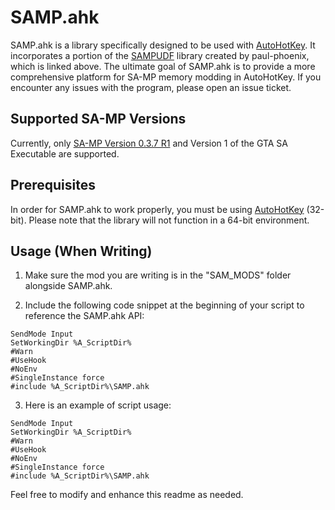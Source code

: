 # SAMP.ahk

SAMP.ahk is a library specifically designed to be used with [AutoHotKey](https://www.ahkscript.org). It incorporates a portion of the [SAMPUDF](https://github.com/paul-phoenix/SAMP-UDF-for-AutoHotKey) library created by paul-phoenix, which is linked above. The ultimate goal of SAMP.ahk is to provide a more comprehensive platform for SA-MP memory modding in AutoHotKey. If you encounter any issues with the program, please open an issue ticket.

## Supported SA-MP Versions
Currently, only [SA-MP Version 0.3.7 R1](https://dracoblue.net/downloads/samp-client/) and Version 1 of the GTA SA Executable are supported.

## Prerequisites
In order for SAMP.ahk to work properly, you must be using [AutoHotKey](https://autohotkey.com) (32-bit). Please note that the library will not function in a 64-bit environment. 

## Usage (When Writing)
1. Make sure the mod you are writing is in the "SAM_MODS" folder alongside SAMP.ahk.

2. Include the following code snippet at the beginning of your script to reference the SAMP.ahk API:

```autohotkey
SendMode Input
SetWorkingDir %A_ScriptDir%
#Warn
#UseHook
#NoEnv
#SingleInstance force
#include %A_ScriptDir%\SAMP.ahk
```

3. Here is an example of script usage:

```autohotkey
SendMode Input
SetWorkingDir %A_ScriptDir%
#Warn
#UseHook
#NoEnv
#SingleInstance force
#include %A_ScriptDir%\SAMP.ahk
```

Feel free to modify and enhance this readme as needed.
